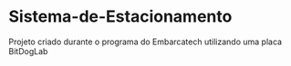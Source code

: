 # Sistema-de-Estacionamento
Projeto criado durante o programa do Embarcatech utilizando uma placa BitDogLab
